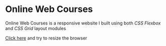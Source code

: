 # Online Web Courses

Online Web Courses is a responsive website I built using both _CSS Flexbox_ and _CSS Grid_ layout modules

<a href="https://htmlpreview.github.io/?https://github.com/SuperbWebDeveloper11/online-web-courses/blob/main/index.html" target="_blank">Click here</a> and try to resize the browser
